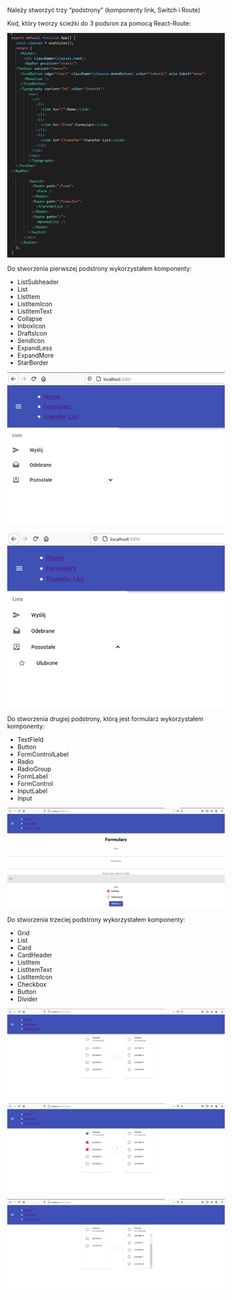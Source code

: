 
Należy stworzyć trzy “podstrony” (komponenty link, Switch i Route)

Kod, który tworzy ścieżki do 3 podsron za pomocą React-Route:

![komponent funkcyjny](https://github.com/EllwartDawid/projektowanie-serwisow-www-ellwart-185ic/blob/master/Lab7/ss/podstrony.PNG)

Do stworzenia pierwszej podstrony wykorzystałem komponenty:
- ListSubheader
- List
- ListItem
- ListItemIcon
- ListItemText
- Collapse
- InboxIcon
- DraftsIcon
- SendIcon
- ExpandLess
- ExpandMore
- StarBorder

![komponent klasowy](https://github.com/EllwartDawid/projektowanie-serwisow-www-ellwart-185ic/blob/master/Lab7/ss/home.PNG)

![komponent klasowy](https://github.com/EllwartDawid/projektowanie-serwisow-www-ellwart-185ic/blob/master/Lab7/ss/home1.PNG)

Do stworzenia drugiej podstrony, którą jest formularz wykorzystałem komponenty:
- TextField
- Button
- FormControlLabel
- Radio
- RadioGroup
- FormLabel
- FormControl
- InputLabel
- Input

![komponent nadrzędny](https://github.com/EllwartDawid/projektowanie-serwisow-www-ellwart-185ic/blob/master/Lab7/ss/form.PNG)

Do stworzenia trzeciej podstrony wykorzystałem komponenty:
- Grid
- List
- Card
- CardHeader
- ListItem
- ListItemText
- ListItemIcon
- Checkbox
- Button
- Divider

![komponent potomny1](https://github.com/EllwartDawid/projektowanie-serwisow-www-ellwart-185ic/blob/master/Lab7/ss/transfer.PNG)

![komponent potomny2](https://github.com/EllwartDawid/projektowanie-serwisow-www-ellwart-185ic/blob/master/Lab7/ss/transfer1.PNG)

![komponent potomny2](https://github.com/EllwartDawid/projektowanie-serwisow-www-ellwart-185ic/blob/master/Lab7/ss/transfer2.PNG)


